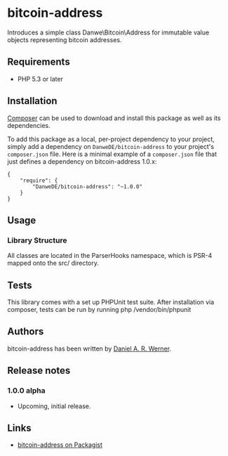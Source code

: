 # bitcoin-address

Introduces a simple class Danwe\Bitcoin\Address for immutable value objects representing bitcoin
addresses.

## Requirements

* PHP 5.3 or later

## Installation

[Composer](http://getcomposer.org/) can be used to download and install
this package as well as its dependencies.

To add this package as a local, per-project dependency to your project, simply add a
dependency on `DanweDE/bitcoin-address` to your project's `composer.json` file.
Here is a minimal example of a `composer.json` file that just defines a dependency on
bitcoin-address 1.0.x:

    {
        "require": {
            "DanweDE/bitcoin-address": "~1.0.0"
        }
    }

## Usage

### Library Structure

All classes are located in the ParserHooks namespace, which is PSR-4 mapped onto the src/ directory.

## Tests

This library comes with a set up PHPUnit test suite. After installation via composer, tests can be
run by running
    php <project-dir>/vendor/bin/phpunit

## Authors

bitcoin-address has been written by [Daniel A. R. Werner](https://www.mediawiki.org/wiki/User:Danwe).

## Release notes

### 1.0.0 alpha

* Upcoming, initial release.

## Links

* [bitcoin-address on Packagist](https://packagist.org/packages/DanweDE/bitcoin-address)
